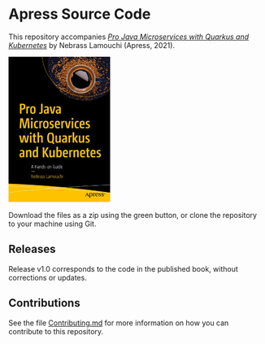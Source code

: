 # Apress Source Code

This repository accompanies [*Pro Java Microservices with Quarkus and Kubernetes*](https://www.apress.com/9781484271698) by Nebrass Lamouchi (Apress, 2021).

[comment]: #cover
![Cover image](9781484271698.jpg)

Download the files as a zip using the green button, or clone the repository to your machine using Git.

## Releases

Release v1.0 corresponds to the code in the published book, without corrections or updates.

## Contributions

See the file [Contributing.md](./Contributing.md) for more information on how you can contribute to this repository.